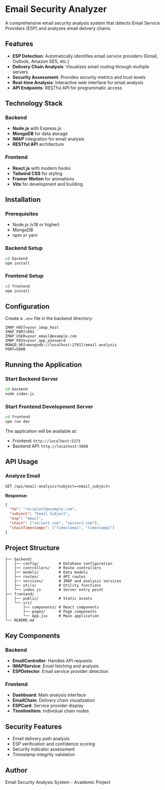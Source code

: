 # Email Security Analyzer

A comprehensive email security analysis system that detects Email Service Providers (ESP) and analyzes email delivery chains.

## Features

- **ESP Detection**: Automatically identifies email service providers (Gmail, Outlook, Amazon SES, etc.)
- **Delivery Chain Analysis**: Visualizes email routing through multiple servers
- **Security Assessment**: Provides security metrics and trust levels
- **Real-time Analysis**: Interactive web interface for email analysis
- **API Endpoints**: RESTful API for programmatic access

## Technology Stack

### Backend
- **Node.js** with Express.js
- **MongoDB** for data storage
- **IMAP** integration for email analysis
- **RESTful API** architecture

### Frontend
- **React.js** with modern hooks
- **Tailwind CSS** for styling
- **Framer Motion** for animations
- **Vite** for development and building

## Installation

### Prerequisites
- Node.js (v18 or higher)
- MongoDB
- npm or yarn

### Backend Setup
```bash
cd backend
npm install
```

### Frontend Setup
```bash
cd frontend
npm install
```

## Configuration

Create a `.env` file in the backend directory:
```env
IMAP_HOST=your_imap_host
IMAP_PORT=993
IMAP_USER=your_email@example.com
IMAP_PASS=your_app_password
MONGO_URI=mongodb://localhost:27017/email-analysis
PORT=5000
```

## Running the Application

### Start Backend Server
```bash
cd backend
node index.js
```

### Start Frontend Development Server
```bash
cd frontend
npm run dev
```

The application will be available at:
- Frontend: `http://localhost:5173`
- Backend API: `http://localhost:5000`

## API Usage

### Analyze Email
```
GET /api/email-analysis?subject=<email_subject>
```

**Response:**
```json
{
  "to": "recipient@example.com",
  "subject": "Email Subject",
  "esp": "Gmail",
  "chain": ["server1.com", "server2.com"],
  "chainTimestamps": ["timestamp1", "timestamp2"]
}
```

## Project Structure

```
├── backend/
│   ├── config/         # Database configuration
│   ├── controllers/    # Route controllers
│   ├── models/         # Data models
│   ├── routes/         # API routes
│   ├── services/       # IMAP and analysis services
│   ├── utils/          # Utility functions
│   └── index.js        # Server entry point
├── frontend/
│   ├── public/         # Static assets
│   └── src/
│       ├── components/ # React components
│       ├── pages/      # Page components
│       └── App.jsx     # Main application
└── README.md
```

## Key Components

### Backend
- **EmailController**: Handles API requests
- **IMAPService**: Email fetching and analysis
- **ESPDetector**: Email service provider detection

### Frontend
- **Dashboard**: Main analysis interface
- **EmailChain**: Delivery chain visualization
- **ESPCard**: Service provider display
- **TimelineItem**: Individual chain nodes

## Security Features

- Email delivery path analysis
- ESP verification and confidence scoring
- Security indicator assessment
- Timestamp integrity validation

## Author

Email Security Analysis System - Academic Project
